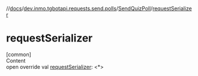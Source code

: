 //[docs](../../../index.md)/[dev.inmo.tgbotapi.requests.send.polls](../index.md)/[SendQuizPoll](index.md)/[requestSerializer](request-serializer.md)



# requestSerializer  
[common]  
Content  
open override val [requestSerializer](request-serializer.md): <*>  



